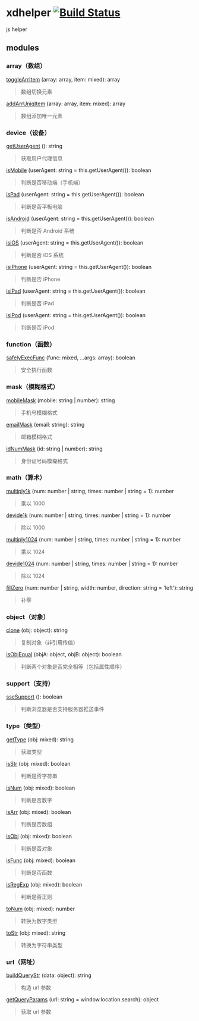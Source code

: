 # xdhelper [![Build Status](https://travis-ci.org/xiaoda/xdhelper.svg?branch=master)](https://travis-ci.org/xiaoda/xdhelper)
js helper

## modules

### array（数组）

[toggleArrItem](https://github.com/xiaoda/xdhelper/blob/master/src/modules/array.js#L13) (array: array, item: mixed): array
> 数组切换元素

[addArrUniqItem](https://github.com/xiaoda/xdhelper/blob/master/src/modules/array.js#L20) (array: array, item: mixed): array
> 数组添加唯一元素

### device（设备）

[getUserAgent](https://github.com/xiaoda/xdhelper/blob/master/src/modules/device.js#L11) (): string
> 获取用户代理信息

[isMobile](https://github.com/xiaoda/xdhelper/blob/master/src/modules/device.js#L15) (userAgent: string = this.getUserAgent()): boolean
> 判断是否移动端（手机端）

[isPad](https://github.com/xiaoda/xdhelper/blob/master/src/modules/device.js#L19) (userAgent: string = this.getUserAgent()): boolean
> 判断是否平板电脑

[isAndroid](https://github.com/xiaoda/xdhelper/blob/master/src/modules/device.js#L23) (userAgent: string = this.getUserAgent()): boolean
> 判断是否 Android 系统

[isiOS](https://github.com/xiaoda/xdhelper/blob/master/src/modules/device.js#L27) (userAgent: string = this.getUserAgent()): boolean
> 判断是否 iOS 系统

[isiPhone](https://github.com/xiaoda/xdhelper/blob/master/src/modules/device.js#L31) (userAgent: string = this.getUserAgent()): boolean
> 判断是否 iPhone

[isiPad](https://github.com/xiaoda/xdhelper/blob/master/src/modules/device.js#L35) (userAgent: string = this.getUserAgent()): boolean
> 判断是否 iPad

[isiPod](https://github.com/xiaoda/xdhelper/blob/master/src/modules/device.js#L39) (userAgent: string = this.getUserAgent()): boolean
> 判断是否 iPod

### function（函数）

[safelyExecFunc](https://github.com/xiaoda/xdhelper/blob/master/src/modules/function.js#L12) (func: mixed, ...args: array): boolean
> 安全执行函数

### mask（模糊格式）

[mobileMask](https://github.com/xiaoda/xdhelper/blob/master/src/modules/mask.js#L12) (mobile: string | number): string
> 手机号模糊格式

[emailMask](https://github.com/xiaoda/xdhelper/blob/master/src/modules/mask.js#L17) (email: string): string
> 邮箱模糊格式

[idNumMask](https://github.com/xiaoda/xdhelper/blob/master/src/modules/mask.js#L24) (id: string | number): string
> 身份证号码模糊格式

### math（算术）

[multiply1k](https://github.com/xiaoda/xdhelper/blob/master/src/modules/math.js#L15) (num: number | string, times: number | string = 1): number
> 乘以 1000

[devide1k](https://github.com/xiaoda/xdhelper/blob/master/src/modules/math.js#L19) (num: number | string, times: number | string = 1): number
> 除以 1000

[multiply1024](https://github.com/xiaoda/xdhelper/blob/master/src/modules/math.js#L23) (num: number | string, times: number | string = 1): number
> 乘以 1024

[devide1024](https://github.com/xiaoda/xdhelper/blob/master/src/modules/math.js#L27) (num: number | string, times: number | string = 1): number
> 除以 1024

[fillZero](https://github.com/xiaoda/xdhelper/blob/master/src/modules/math.js#L32) (num: number | string, width: number, direction: string = 'left'): string
> 补零

### object（对象）

[clone](https://github.com/xiaoda/xdhelper/blob/master/src/modules/object.js#L11) (obj: object): string
> 复制对象（非引用传值）

[isObjEqual](https://github.com/xiaoda/xdhelper/blob/master/src/modules/object.js#L15) (objA: object, objB: object): boolean
> 判断两个对象是否完全相等（包括属性顺序）

### support（支持）

[sseSupport](https://github.com/xiaoda/xdhelper/blob/master/src/modules/support.js#L11) (): boolean
> 判断浏览器是否支持服务器推送事件

### type（类型）

[getType](https://github.com/xiaoda/xdhelper/blob/master/src/modules/type.js#L12) (obj: mixed): string
> 获取类型

[isStr](https://github.com/xiaoda/xdhelper/blob/master/src/modules/type.js#L21) (obj: mixed): boolean
> 判断是否字符串

[isNum](https://github.com/xiaoda/xdhelper/blob/master/src/modules/type.js#L25) (obj: mixed): boolean
> 判断是否数字

[isArr](https://github.com/xiaoda/xdhelper/blob/master/src/modules/type.js#L29) (obj: mixed): boolean
> 判断是否数组

[isObj](https://github.com/xiaoda/xdhelper/blob/master/src/modules/type.js#L33) (obj: mixed): boolean
> 判断是否对象

[isFunc](https://github.com/xiaoda/xdhelper/blob/master/src/modules/type.js#L37) (obj: mixed): boolean
> 判断是否函数

[isRegExp](https://github.com/xiaoda/xdhelper/blob/master/src/modules/type.js#L41) (obj: mixed): boolean
> 判断是否正则

[toNum](https://github.com/xiaoda/xdhelper/blob/master/src/modules/type.js#L46) (obj: mixed): number
> 转换为数字类型

[toStr](https://github.com/xiaoda/xdhelper/blob/master/src/modules/type.js#L50) (obj: mixed): string
> 转换为字符串类型

### url（网址）

[buildQueryStr](https://github.com/xiaoda/xdhelper/blob/master/src/modules/url.js#L11) (data: object): string
> 构造 url 参数

[getQueryParams](https://github.com/xiaoda/xdhelper/blob/master/src/modules/url.js#L19) (url: string = window.location.search): object
> 获取 url 参数
